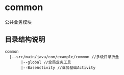 # common

公共业务模块

## 目录结构说明

```
common
  |--src/main/java/com/example/common //多级目录折叠
       |--global //全局业务工具
       |--BaseActivity //业务基础Activity
```